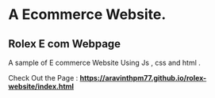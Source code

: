 # A Ecommerce Website. 
## Rolex E com Webpage

 A sample of E commerce Website Using Js , css and html . 

Check Out the Page :
<b>https://aravinthpm77.github.io/rolex-website/index.html</b>

